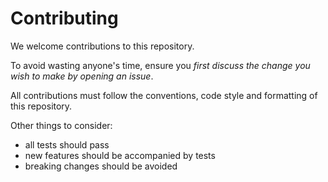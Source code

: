 # Contributing

We welcome contributions to this repository.

To avoid wasting anyone's time, ensure you *first discuss the change you wish to make by opening an issue*.

All contributions must follow the conventions, code style and formatting of this repository.

Other things to consider:
* all tests should pass
* new features should be accompanied by tests
* breaking changes should be avoided
